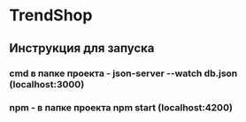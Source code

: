 # TrendShop

## Инструкция для запуска
### cmd в папке проекта - json-server --watch db.json (localhost:3000)
### npm - в папке проекта npm start (localhost:4200)
